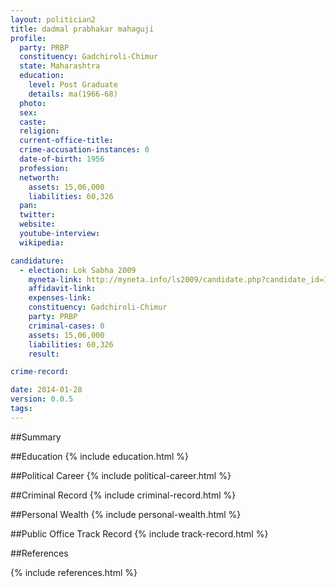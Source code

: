 ```yaml
---
layout: politician2
title: dadmal prabhakar mahaguji
profile: 
  party: PRBP
  constituency: Gadchiroli-Chimur
  state: Maharashtra
  education: 
    level: Post Graduate
    details: ma(1966-68)
  photo: 
  sex: 
  caste: 
  religion: 
  current-office-title: 
  crime-accusation-instances: 0
  date-of-birth: 1956
  profession: 
  networth: 
    assets: 15,06,000
    liabilities: 60,326
  pan: 
  twitter: 
  website: 
  youtube-interview: 
  wikipedia: 

candidature: 
  - election: Lok Sabha 2009
    myneta-link: http://myneta.info/ls2009/candidate.php?candidate_id=1422
    affidavit-link: 
    expenses-link: 
    constituency: Gadchiroli-Chimur 
    party: PRBP
    criminal-cases: 0
    assets: 15,06,000
    liabilities: 60,326
    result:  

crime-record: 

date: 2014-01-28
version: 0.0.5
tags: 
---
```

##Summary


##Education
{% include education.html %}


##Political Career
{% include political-career.html %}


##Criminal Record
{% include criminal-record.html %}


##Personal Wealth
{% include personal-wealth.html %}


##Public Office Track Record
{% include track-record.html %}


##References


{% include references.html %}